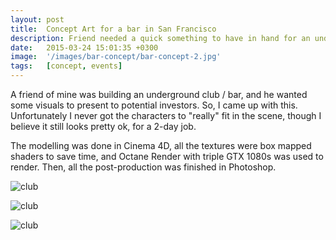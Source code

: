 ```yaml
---
layout: post
title:  Concept Art for a bar in San Francisco
description: Friend needed a quick something to have in hand for an underground club bar on Market Street. 
date:   2015-03-24 15:01:35 +0300
image:  '/images/bar-concept/bar-concept-2.jpg'
tags:   [concept, events]
---
```

A friend of mine was building an underground club / bar, and he wanted some visuals to present to potential investors. So, I came up with this. Unfortunately I never got the characters to "really" fit in the scene, though I believe it still looks pretty ok, for a 2-day job.

The modelling was done in Cinema 4D, all the textures were box mapped shaders to save time, and Octane Render with triple GTX 1080s was used to render. Then, all the post-production was finished in Photoshop.

![club]({{site.baseurl}}/images/bar-concept/bar-concept-1.jpg)

![club]({{site.baseurl}}/images/bar-concept/bar-concept-2.jpg)

![club]({{site.baseurl}}/images/bar-concept/bar-concept-3.jpg)


